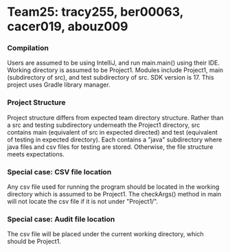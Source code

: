 # Team25: tracy255, ber00063, cacer019, abouz009

### Compilation
Users are assumed to be using IntelliJ, and run main.main() using their IDE.
Working directory is assumed to be Project1.
Modules include Project1, main (subdirectory of src), and test subdirectory of src.
SDK version is 17.
This project uses Gradle library manager.

### Project Structure
Project structure differs from expected team directory structure. Rather than a src
and testing subdirectory underneath the Project1 directory, src contains main
(equivalent of src in expected directed) and test (equivalent of testing in expected
directory). Each contains a "java" subdirectory where java files and csv files for
testing are stored. Otherwise, the file structure meets expectations.

### Special case: CSV file location
Any csv file used for running the program should be located in the working directory
which is assumed to be Project1. The checkArgs() method in main will not locate the
csv file if it is not under "Project1/".

### Special case: Audit file location
The csv file will be placed under the current working directory, which should be 
Project1.

